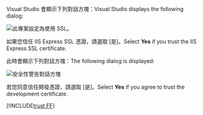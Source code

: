 <span data-ttu-id="af0a6-101">Visual Studio 會顯示下列對話方塊：</span><span class="sxs-lookup"><span data-stu-id="af0a6-101">Visual Studio displays the following dialog:</span></span>

![此專案設定為使用 SSL。](~/getting-started/_static/trustCert.png)

<span data-ttu-id="af0a6-105">如果您信任 IIS Express SSL 憑證，請選取 [是]。</span><span class="sxs-lookup"><span data-stu-id="af0a6-105">Select **Yes** if you trust the IIS Express SSL certificate.</span></span>

<span data-ttu-id="af0a6-106">此時會顯示下列對話方塊：</span><span class="sxs-lookup"><span data-stu-id="af0a6-106">The following dialog is displayed:</span></span>

![安全性警告對話方塊](~/getting-started/_static/cert.png)

<span data-ttu-id="af0a6-108">若您同意信任開發憑證，請選取 [是]。</span><span class="sxs-lookup"><span data-stu-id="af0a6-108">Select **Yes** if you agree to trust the development certificate.</span></span>

[!INCLUDE[trust FF](~/includes/trust-ff.md)]